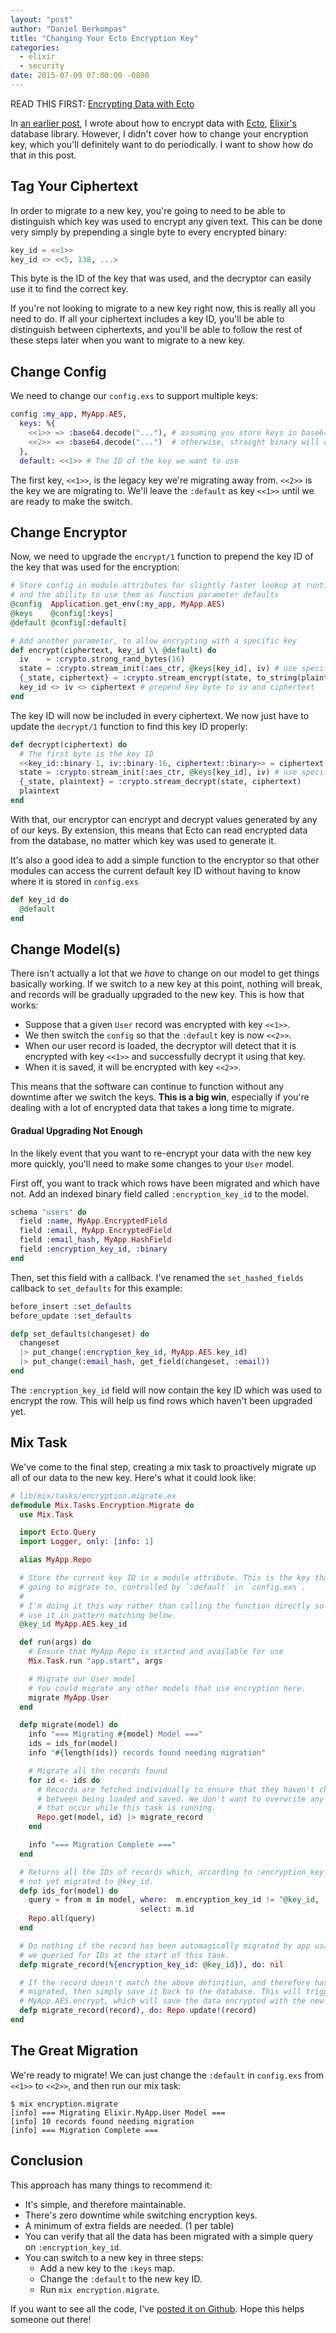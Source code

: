 ```yaml
---
layout: "post"
author: "Daniel Berkompas"
title: "Changing Your Ecto Encryption Key"
categories:
  - elixir
  - security
date: 2015-07-09 07:00:00 -0800
---
```


READ THIS FIRST: [Encrypting Data with Ecto][ecto-encryption]

In [an earlier post][ecto-encryption], I wrote about how to encrypt data with
[Ecto][ecto], [Elixir's][elixir] database library. However, I didn't cover how
to change your encryption key, which you'll definitely want to do periodically.
I want to show how do that in this post.

<!-- more -->

## Tag Your Ciphertext

In order to migrate to a new key, you're going to need to be able to distinguish
which key was used to encrypt any given text. This can be done very simply by
prepending a single byte to every encrypted binary:

```elixir
key_id = <<1>>
key_id <> <<5, 138, ...>
```

This byte is the ID of the key that was used, and the decryptor can easily use
it to find the correct key. 

If you're not looking to migrate to a new key right now, this is really all you
need to do. If all your ciphertext includes a key ID, you'll be able to
distinguish between ciphertexts, and you'll be able to follow the rest of these
steps later when you want to migrate to a new key.

## Change Config

We need to change our `config.exs` to support multiple keys:

```elixir
config :my_app, MyApp.AES,
  keys: %{
    <<1>> => :base64.decode("..."), # assuming you store keys in base64
    <<2>> => :base64.decode("...")  # otherwise, straight binary will do
  },
  default: <<1>> # The ID of the key we want to use
```

The first key, `<<1>>`, is the legacy key we're migrating away from. `<<2>>` is
the key we are migrating to. We'll leave the `:default` as key `<<1>>` until we
are ready to make the switch.

## Change Encryptor

Now, we need to upgrade the `encrypt/1` function to prepend the key ID of the
key that was used for the encryption:

```elixir
# Store config in module attributes for slightly faster lookup at runtime,
# and the ability to use them as function parameter defaults
@config  Application.get_env(:my_app, MyApp.AES)
@keys    @config[:keys]
@default @config[:default]

# Add another parameter, to allow encrypting with a specific key
def encrypt(ciphertext, key_id \\ @default) do
  iv    = :crypto.strong_rand_bytes(16)
  state = :crypto.stream_init(:aes_ctr, @keys[key_id], iv) # use specified key
  {_state, ciphertext} = :crypto.stream_encrypt(state, to_string(plaintext))
  key_id <> iv <> ciphertext # prepend key byte to iv and ciphertext
end
```

The key ID will now be included in every ciphertext. We now just have to update
the `decrypt/1` function to find this key ID properly:

```elixir
def decrypt(ciphertext) do
  # The first byte is the key ID
  <<key_id::binary-1, iv::binary-16, ciphertext::binary>> = ciphertext
  state = :crypto.stream_init(:aes_ctr, @keys[key_id], iv) # use specified key
  {_state, plaintext} = :crypto.stream_decrypt(state, ciphertext)
  plaintext
end
```

With that, our encryptor can encrypt and decrypt values generated by any of our
keys. By extension, this means that Ecto can read encrypted data from the
database, no matter which key was used to generate it.

It's also a good idea to add a simple function to the encryptor so that other
modules can access the current default key ID without having to know where it is
stored in `config.exs`

```elixir
def key_id do
  @default
end
```

## Change Model(s)

There isn't actually a lot that we _have_ to change on our model to get things
basically working. If we switch to a new key at this point, nothing will break, 
and records will be gradually upgraded to the new key. This is how that works:

- Suppose that a given `User` record was encrypted with key `<<1>>`. 
- We then switch the `config` so that the `:default` key is now `<<2>>`.
- When our user record is loaded, the decryptor will detect that it is encrypted
  with key `<<1>>` and successfully decrypt it using that key.
- When it is saved, it will be encrypted with key `<<2>>`.

This means that the software can continue to function without any downtime after
we switch the keys. **This is a big win**, especially if you're dealing with a
lot of encrypted data that takes a long time to migrate.

#### Gradual Upgrading Not Enough

In the likely event that you want to re-encrypt your data with the new key more
quickly, you'll need to make some changes to your `User` model.

First off, you want to track which rows have been migrated and which have not.
Add an indexed binary field called `:encryption_key_id` to the model.

```elixir
schema "users" do
  field :name, MyApp.EncryptedField
  field :email, MyApp.EncryptedField
  field :email_hash, MyApp.HashField
  field :encryption_key_id, :binary
end
```

Then, set this field with a callback. I've renamed the `set_hashed_fields`
callback to `set_defaults` for this example:

```elixir
before_insert :set_defaults
before_update :set_defaults

defp set_defaults(changeset) do
  changeset
  |> put_change(:encryption_key_id, MyApp.AES.key_id)
  |> put_change(:email_hash, get_field(changeset, :email))
end
```

The `:encryption_key_id` field will now contain the key ID which was used to
encrypt the row. This will help us find rows which haven't been upgraded yet.

## Mix Task

We've come to the final step, creating a mix task to proactively migrate up all
of our data to the new key. Here's what it could look like:

```elixir
# lib/mix/tasks/encryption.migrate.ex
defmodule Mix.Tasks.Encryption.Migrate do
  use Mix.Task

  import Ecto.Query
  import Logger, only: [info: 1]

  alias MyApp.Repo

  # Store the current key ID in a module attribute. This is the key that we are
  # going to migrate to, controlled by `:default` in `config.exs`. 
  #
  # I'm doing it this way rather than calling the function directly so we can 
  # use it in pattern matching below.
  @key_id MyApp.AES.key_id

  def run(args) do
    # Ensure that MyApp.Repo is started and available for use
    Mix.Task.run "app.start", args

    # Migrate our User model
    # You could migrate any other models that use encryption here.
    migrate MyApp.User
  end

  defp migrate(model) do
    info "=== Migrating #{model} Model ==="
    ids = ids_for(model) 
    info "#{length(ids)} records found needing migration"

    # Migrate all the records found
    for id <- ids do 
      # Records are fetched individually to ensure that they haven't changed
      # between being loaded and saved. We don't want to overwrite any changes
      # that occur while this task is running.
      Repo.get(model, id) |> migrate_record
    end

    info "=== Migration Complete ==="
  end

  # Returns all the IDs of records which, according to :encryption_key_id, have
  # not yet migrated to @key_id.
  defp ids_for(model) do
    query = from m in model, where:  m.encryption_key_id != ^@key_id, 
                             select: m.id
    Repo.all(query)
  end

  # Do nothing if the record has been automagically migrated by app usage since
  # we queried for IDs at the start of this task.
  defp migrate_record(%{encryption_key_id: @key_id}), do: nil

  # If the record doesn't match the above definition, and therefore has not been
  # migrated, then simply save it back to the database. This will trigger
  # MyApp.AES.encrypt, which will save the data encrypted with the new key.
  defp migrate_record(record), do: Repo.update!(record)
end
```

## The Great Migration

We're ready to migrate! We can just change the `:default` in `config.exs` from
`<<1>>` to `<<2>>`, and then run our mix task:

```
$ mix encryption.migrate
[info] === Migrating Elixir.MyApp.User Model ===
[info] 10 records found needing migration
[info] === Migration Complete ===
```

## Conclusion

This approach has many things to recommend it:

- It's simple, and therefore maintainable.
- There's zero downtime while switching encryption keys.
- A minimum of extra fields are needed. (1 per table)
- You can verify that all the data has been migrated with a simple query on 
  `:encryption_key_id`.
- You can switch to a new key in three steps:
    - Add a new key to the `:keys` map.
    - Change the `:default` to the new key ID.
    - Run `mix encryption.migrate`.

If you want to see all the code, I've [posted it on Github][commit]. Hope this
helps someone out there!

[commit]: https://github.com/danielberkompas/phoenix_ecto_encryption_sample/commit/629f4f4de6987a0d9106cbe7280201595cbb79a5
[ecto]: https://github.com/elixir-lang/ecto
[elixir]: https://github.com/elixir-lang/elixir
[ecto-encryption]: /elixir/security/2015/07/03/encrypting-data-with-ecto.html
